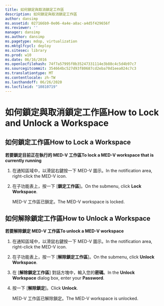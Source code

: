 ```yaml
---
title: 如何鎖定與取消鎖定工作區
description: 如何鎖定與取消鎖定工作區
author: dansimp
ms.assetid: 027166b9-0e06-4a4e-a8ac-a4d5f429656f
ms.reviewer: ''
manager: dansimp
ms.author: dansimp
ms.pagetype: mdop, virtualization
ms.mktglfcycl: deploy
ms.sitesec: library
ms.prod: w10
ms.date: 06/16/2016
ms.openlocfilehash: 74f7a57995f0b35247331114e3b88c4c5d4b97c7
ms.sourcegitcommit: 354664bc527d93f80687cd2eba70d1eea024c7c3
ms.translationtype: MT
ms.contentlocale: zh-TW
ms.lasthandoff: 06/26/2020
ms.locfileid: "10810719"
---
```

# <span data-ttu-id="fd43e-103">如何鎖定與取消鎖定工作區</span><span class="sxs-lookup"><span data-stu-id="fd43e-103">How to Lock and Unlock a Workspace</span></span>


## <span data-ttu-id="fd43e-104">如何鎖定工作區</span><span class="sxs-lookup"><span data-stu-id="fd43e-104">How to Lock a Workspace</span></span>


**<span data-ttu-id="fd43e-105">若要鎖定目前正在執行的 MED-V 工作區</span><span class="sxs-lookup"><span data-stu-id="fd43e-105">To lock a MED-V workspace that is currently running</span></span>**

1.  <span data-ttu-id="fd43e-106">在通知區域中，以滑鼠右鍵按一下 MED-V 圖示。</span><span class="sxs-lookup"><span data-stu-id="fd43e-106">In the notification area, right-click the MED-V icon.</span></span>

2.  <span data-ttu-id="fd43e-107">在子功能表上，按一下 [**鎖定工作區**]。</span><span class="sxs-lookup"><span data-stu-id="fd43e-107">On the submenu, click **Lock Workspace**.</span></span>

    <span data-ttu-id="fd43e-108">MED-V 工作區已鎖定。</span><span class="sxs-lookup"><span data-stu-id="fd43e-108">The MED-V workspace is locked.</span></span>

## <span data-ttu-id="fd43e-109">如何解除鎖定工作區</span><span class="sxs-lookup"><span data-stu-id="fd43e-109">How to Unlock a Workspace</span></span>


**<span data-ttu-id="fd43e-110">若要解除鎖定 MED-V 工作區</span><span class="sxs-lookup"><span data-stu-id="fd43e-110">To unlock a MED-V workspace</span></span>**

1.  <span data-ttu-id="fd43e-111">在通知區域中，以滑鼠右鍵按一下 MED-V 圖示。</span><span class="sxs-lookup"><span data-stu-id="fd43e-111">In the notification area, right-click the MED-V icon.</span></span>

2.  <span data-ttu-id="fd43e-112">在子功能表上，按一下 [**解除鎖定工作區**]。</span><span class="sxs-lookup"><span data-stu-id="fd43e-112">On the submenu, click **Unlock Workspace**.</span></span>

3.  <span data-ttu-id="fd43e-113">在 [**解除鎖定工作區**] 對話方塊中，輸入您的**密碼**。</span><span class="sxs-lookup"><span data-stu-id="fd43e-113">In the **Unlock Workspace** dialog box, enter your **Password**.</span></span>

4.  <span data-ttu-id="fd43e-114">按一下 [**解除鎖定**]。</span><span class="sxs-lookup"><span data-stu-id="fd43e-114">Click **Unlock**.</span></span>

    <span data-ttu-id="fd43e-115">MED-V 工作區已解除鎖定。</span><span class="sxs-lookup"><span data-stu-id="fd43e-115">The MED-V workspace is unlocked.</span></span>

 

 





